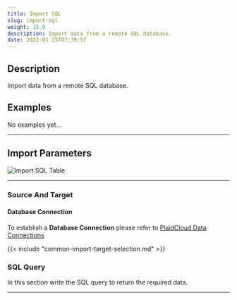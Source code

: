 ```yaml
---
title: Import SQL
slug: import-sql
weight: 15.0
description: Import data from a remote SQL database.
date: 2022-01-25T07:39:57
---
```


## Description


Import data from a remote SQL database.

## Examples

No examples yet...

---

## Import Parameters

![Import SQL Table](/images/import_remote_sql_table.png)

---

### Source And Target
#### Database Connection

To establish a **Database Connection** please refer to 
[PlaidCloud Data Connections](https://docs.plaidcloud.com/docs/tools/data-connections/)


{{< include "common-import-target-selection.md" >}}

### SQL Query
In this section write the SQL query to return the required data. 

---


